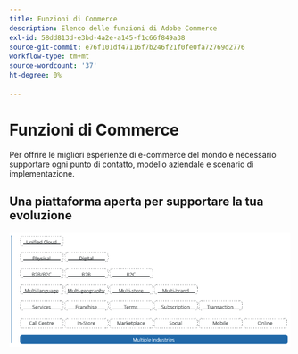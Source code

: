 ```yaml
---
title: Funzioni di Commerce
description: Elenco delle funzioni di Adobe Commerce
exl-id: 58dd813d-e3bd-4a2e-a145-f1c66f849a38
source-git-commit: e76f101df47116f7b246f21f0fe0fa72769d2776
workflow-type: tm+mt
source-wordcount: '37'
ht-degree: 0%

---
```


# Funzioni di Commerce

Per offrire le migliori esperienze di e-commerce del mondo è necessario supportare ogni punto di contatto, modello aziendale e scenario di implementazione.

## Una piattaforma aperta per supportare la tua evoluzione

![Il valore della tecnologia commerce](../../assets/playbooks/commerce-features.png)
